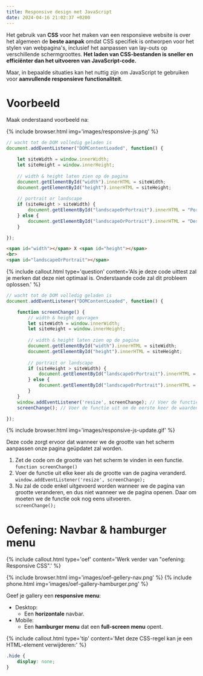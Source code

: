 ```yaml
---
title: Responsive design met JavaScript
date: 2024-04-16 21:02:37 +0200
---
```


Het gebruik van **CSS** voor het maken van een responsieve website is over het algemeen de **beste aanpak** omdat CSS specifiek is ontworpen voor het stylen van webpagina's, inclusief het aanpassen van lay-outs op verschillende schermgroottes. **Het laden van CSS-bestanden is sneller en efficiënter dan het uitvoeren van JavaScript-code.**

Maar, in bepaalde situaties kan het nuttig zijn om JavaScript te gebruiken voor **aanvullende responsieve functionaliteit**.

# Voorbeeld

Maak onderstaand voorbeeld na:

{% include browser.html img='images/responsive-js.png' %}

```javascript
// wacht tot de DOM volledig geladen is
document.addEventListener("DOMContentLoaded", function() {

    let siteWidth = window.innerWidth;
    let siteHeight = window.innerHeight;
    
    // width & height laten zien op de pagina
    document.getElementById("width").innerHTML = siteWidth;
    document.getElementById("height").innerHTML = siteHeight;
    
    // portrait or landscape
    if (siteHeight > siteWidth) {
        document.getElementById("landscapeOrPortrait").innerHTML = "Portrait";
    } else {
        document.getElementById("landscapeOrPortrait").innerHTML = "Desktop";
    }

});
```

```html
<span id="width"></span> X <span id="height"></span>
<br>
<span id="landscapeOrPortrait"></span>
```

{% include callout.html type='question' content='Als je deze code uittest zal je merken dat deze niet optimaal is. Onderstaande code zal dit probleem oplossen.' %}

```javascript
// wacht tot de DOM volledig geladen is
document.addEventListener("DOMContentLoaded", function() {

    function screenChange() {
        // width & height opvragen
        let siteWidth = window.innerWidth;
        let siteHeight = window.innerHeight;
        
        // width & height laten zien op de pagina
        document.getElementById("width").innerHTML = siteWidth;
        document.getElementById("height").innerHTML = siteHeight;
        
        // portrait or landscape
        if (siteHeight > siteWidth) {
            document.getElementById("landscapeOrPortrait").innerHTML = "Portrait";
        } else {
            document.getElementById("landscapeOrPortrait").innerHTML = "Desktop";
        }
    }
    window.addEventListener('resize', screenChange); // Voer de functie uit wanneer het scherm veranderd
    screenChange(); // Voer de functie uit om de eerste keer de waarden te laten zien

});
```

{% include browser.html img='images/responsive-js-update.gif' %}

Deze code zorgt ervoor dat wanneer we de grootte van het scherm aanpassen onze pagina geüpdatet zal worden.
1. Zet de code om de grootte van het scherm te vinden in een functie.  
    `function screenChange()`
2. Voer de functie uit elke keer als de grootte van de pagina veranderd.  
    `window.addEventListener('resize', screenChange);`
3. Nu zal de code enkel uitgevoerd worden wanneer we de pagina van grootte veranderen, en dus niet wanneer we de pagina openen. Daar om moeten we de functie ook nog eens uitvoeren.  
    `screenChange();`

# Oefening: Navbar & hamburger menu

{% include callout.html type='oef' content='Werk verder van "oefening: Responsive CSS".' %}

{% include browser.html img='images/oef-gellery-nav.png' %}
{% include phone.html img='images/oef-gallery-hamburger.png' %}

Geef je gallery een **responsive menu**:
- Desktop: 
    - Een **horizontale** navbar.
- Mobile: 
    - Een **hamburger menu** dat een **full-screen menu** opent.

{% include callout.html type='tip' content='Met deze CSS-regel kan je een HTML-element verwijderen:' %}

```css
.hide {
    display: none;
}
```